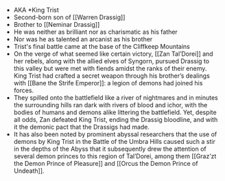 - AKA *King Trist
- Second-born son of [[Warren Drassig]]
- Brother to [[Neminar Drassig]]
- He was neither as brilliant nor as charismatic as his father
- Nor was he as talented an arcanist as his brother
- Trist's final battle came at the base of the Cliffkeep Mountains
- On the verge of what seemed like certain victory, [[Zan Tal’Dorei]] and her rebels, along with the allied elves of Syngorn, pursued Drassig to this valley but were met with fiends amidst the ranks of their enemy. King Trist had crafted a secret weapon through his brother’s dealings with [[Bane the Strife Emperor]]: a legion of demons had joined his forces.
- They spilled onto the battlefield like a river of nightmares and in minutes the surrounding hills ran dark with rivers of blood and ichor, with the bodies of humans and demons alike littering the battlefield. Yet, despite all odds, Zan defeated King Trist, ending the Drassig bloodline, and with it the demonic pact that the Drassigs had made.
- It has also been noted by prominent abyssal researchers that the use of demons by King Trist in the Battle of the Umbra Hills caused such a stir in the depths of the Abyss that it subsequently drew the attention of several demon princes to this region of Tal’Dorei, among them [[Graz’zt the Demon Prince of Pleasure]] and [[Orcus the Demon Prince of Undeath]].